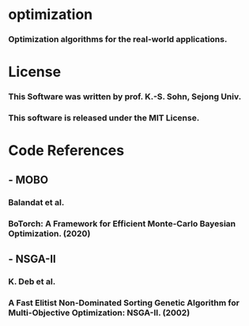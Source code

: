 # optimization
### Optimization algorithms for the real-world applications.

# License
### This Software was written by prof. K.-S. Sohn, Sejong Univ.
### This software is released under the MIT License.

# Code References
## - MOBO
### Balandat et al.
### BoTorch: A Framework for Efficient Monte-Carlo Bayesian Optimization. (2020)

## - NSGA-II
### K. Deb et al. 
### A Fast Elitist Non-Dominated Sorting Genetic Algorithm for Multi-Objective Optimization: NSGA-II. (2002)
